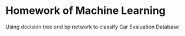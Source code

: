 # Homework of Machine Learning

Using decision tree and bp network to classify Car Evaluation Database
